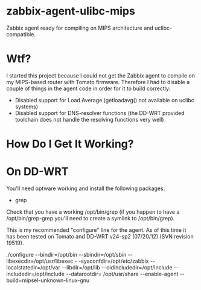 zabbix-agent-ulibc-mips
=======================

Zabbix agent ready for compiling on MIPS architecture and uclibc-compatible.


Wtf?
====

I started this project because I could not get the Zabbix agent to compile
on my MIPS-based router with Tomato firmware. Therefore I had to disable a
couple of things in the agent code in order for it to build correctly:

- Disabled support for Load Average (getloadavg() not available on uclibc systems)
- Disabled support for DNS-resolver functions (the DD-WRT provided toolchain does not
  handle the resolving functions very well)


How Do I Get It Working?
========================

On DD-WRT
=========
You'll need optware working and install the following packages:
- grep

Check that you have a working /opt/bin/grep (if you happen to have a /opt/bin/grep-grep
you'll need to create a symlink to /opt/bin/grep).

This is my recommended "configure" line for the agent. As of this time it has been tested
on Tomato and DD-WRT v24-sp2 (07/20/12) (SVN revision 19519).

./configure --bindir=/opt/bin --sbindir=/opt/sbin --libexecdir=/opt/usr/libexec -
-sysconfdir=/opt/etc/zabbix --localstatedir=/opt/var --libdir=/opt/lib --oldincludedir=/opt/include --includedir=/opt/include --datarootdir=
/opt/usr/share --enable-agent --build=mipsel-unknown-linux-gnu
